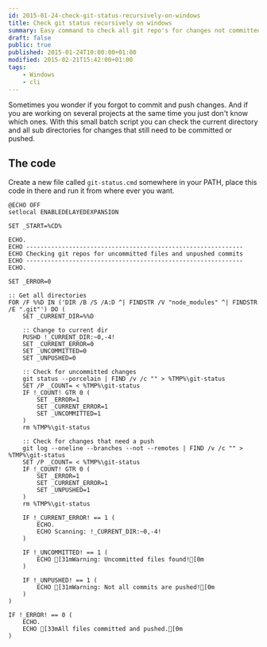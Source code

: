 ```yaml
---
id: 2015-01-24-check-git-status-recursively-on-windows
title: Check git status recursively on windows
summary: Easy command to check all git repo's for changes not committed or pushed in all sub directories.
draft: false
public: true
published: 2015-01-24T10:00:00+01:00
modified: 2015-02-21T15:42:00+01:00
tags:
    - Windows
    - cli
---
```


Sometimes you wonder if you forgot to commit and push changes. And if you are working on several projects at the same time you just don't know which ones. With this small batch script you can check the current directory and all sub directories for changes that still need to be committed or pushed.

## The code

Create a new file called ``git-status.cmd`` somewhere in your PATH, place this code in there and run it from where ever you want.

```batch
@ECHO OFF
setlocal ENABLEDELAYEDEXPANSION

SET _START=%CD%

ECHO.
ECHO -------------------------------------------------------------
ECHO Checking git repos for uncommitted files and unpushed commits
ECHO -------------------------------------------------------------
ECHO.

SET _ERROR=0

:: Get all directories
FOR /F %%D IN ('DIR /B /S /A:D ^| FINDSTR /V "node_modules" ^| FINDSTR /E ".git"') DO (
    SET _CURRENT_DIR=%%D

    :: Change to current dir
    PUSHD !_CURRENT_DIR:~0,-4!
    SET _CURRENT_ERROR=0
    SET _UNCOMMITTED=0
    SET _UNPUSHED=0

    :: Check for uncommitted changes
    git status --porcelain | FIND /v /c "" > %TMP%\git-status
    SET /P _COUNT= < %TMP%\git-status
    IF !_COUNT! GTR 0 (
        SET _ERROR=1
        SET _CURRENT_ERROR=1
        SET _UNCOMMITTED=1
    )
    rm %TMP%\git-status

    :: Check for changes that need a push
    git log --oneline --branches --not --remotes | FIND /v /c "" > %TMP%\git-status
    SET /P _COUNT= < %TMP%\git-status
    IF !_COUNT! GTR 0 (
        SET _ERROR=1
        SET _CURRENT_ERROR=1
        SET _UNPUSHED=1
    )
    rm %TMP%\git-status

    IF !_CURRENT_ERROR! == 1 (
        ECHO.
        ECHO Scanning: !_CURRENT_DIR:~0,-4!
    )

    IF !_UNCOMMITTED! == 1 (
        ECHO [31mWarning: Uncommitted files found![0m
    )

    IF !_UNPUSHED! == 1 (
        ECHO [31mWarning: Not all commits are pushed![0m
    )
)

IF !_ERROR! == 0 (
    ECHO.
    ECHO [33mAll files committed and pushed.[0m
)
```
